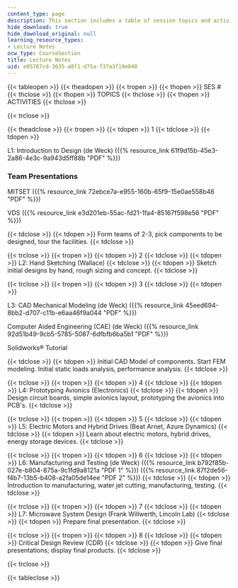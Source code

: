 ```yaml
---
content_type: page
description: This section includes a table of session topics and activities.
hide_download: true
hide_download_original: null
learning_resource_types:
- Lecture Notes
ocw_type: CourseSection
title: Lecture Notes
uid: e05767cd-3635-a8f1-d75a-f37a3f19e840
---
```


{{< tableopen >}}
{{< theadopen >}}
{{< tropen >}}
{{< thopen >}}
SES #
{{< thclose >}}
{{< thopen >}}
TOPICS
{{< thclose >}}
{{< thopen >}}
ACTIVITIES
{{< thclose >}}

{{< trclose >}}

{{< theadclose >}}
{{< tropen >}}
{{< tdopen >}}
1
{{< tdclose >}}
{{< tdopen >}}


L1: Introduction to Design (de Weck) ({{% resource_link 61f9d15b-45e3-2a86-4e3c-9a943d5ff88b "PDF" %}})

### Team Presentations

MITSET ({{% resource_link 72ebce7a-e955-160b-65f9-15e0ae558b46 "PDF" %}})

VDS ({{% resource_link e3d201eb-55ac-fd21-1fa4-85167f598e56 "PDF" %}})


{{< tdclose >}}
{{< tdopen >}}
Form teams of 2-3, pick components to be designed, tour the facilities.
{{< tdclose >}}

{{< trclose >}}
{{< tropen >}}
{{< tdopen >}}
2
{{< tdclose >}}
{{< tdopen >}}
L2: Hand Sketching (Wallace)
{{< tdclose >}}
{{< tdopen >}}
Sketch initial designs by hand, rough sizing and concept.
{{< tdclose >}}

{{< trclose >}}
{{< tropen >}}
{{< tdopen >}}
3
{{< tdclose >}}
{{< tdopen >}}


L3: CAD Mechanical Modeling (de Weck) ({{% resource_link 45eed694-8bb2-d707-c11b-e6aa46f9a044 "PDF" %}})

Computer Aided Engineering (CAE) (de Weck) ({{% resource_link 92d51b49-9cb5-5785-5087-6dfbfb6ba5b1 "PDF" %}})

Solidworks® Tutorial


{{< tdclose >}}
{{< tdopen >}}
Initial CAD Model of components. Start FEM modeling. Initial static loads analysis, performance analysis.
{{< tdclose >}}

{{< trclose >}}
{{< tropen >}}
{{< tdopen >}}
4
{{< tdclose >}}
{{< tdopen >}}
L4: Prototyping Avionics (Electronics)
{{< tdclose >}}
{{< tdopen >}}
Design circuit boards, simple avionics layout, prototyping the avionics into PCB's.
{{< tdclose >}}

{{< trclose >}}
{{< tropen >}}
{{< tdopen >}}
5
{{< tdclose >}}
{{< tdopen >}}
L5: Electric Motors and Hybrid Drives (Beat Arnet, Azure Dynamics)
{{< tdclose >}}
{{< tdopen >}}
Learn about electric motors, hybrid drives, energy storage devices.
{{< tdclose >}}

{{< trclose >}}
{{< tropen >}}
{{< tdopen >}}
6
{{< tdclose >}}
{{< tdopen >}}
L6: Manufacturing and Testing (de Weck) ({{% resource_link b792f85b-027e-b804-875a-9c1fd9a8121a "PDF 1" %}}) ({{% resource_link 87f2de56-f4b7-13b5-b408-a2fa05de14ee "PDF 2" %}})
{{< tdclose >}}
{{< tdopen >}}
Introduction to manufacturing, water jet cutting, manufacturing, testing.
{{< tdclose >}}

{{< trclose >}}
{{< tropen >}}
{{< tdopen >}}
7
{{< tdclose >}}
{{< tdopen >}}
L7: Microwave System Design (Frank Willwerth, Lincoln Lab)
{{< tdclose >}}
{{< tdopen >}}
Prepare final presentation.
{{< tdclose >}}

{{< trclose >}}
{{< tropen >}}
{{< tdopen >}}
8
{{< tdclose >}}
{{< tdopen >}}
Critical Design Review (CDR)
{{< tdclose >}}
{{< tdopen >}}
Give final presentations; display final products.
{{< tdclose >}}

{{< trclose >}}

{{< tableclose >}}